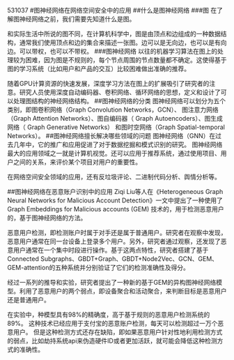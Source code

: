 531037
#图神经网络在网络空间安全中的应用
##什么是图神经网络
###图
在了解图神经网络之前，我们需要先知道什么是图。

和实际生活中所说的图不同，在计算机科学中，图是由顶点和边组成的一种数据结构，通常我们使用顶点和边的集合来描述一张图。边可以是无向边，也可以是有向边。可以带权，也可以不带权。
###图神经网络
以往的机器学习算法在图上的处理较为困难，因为图是不规则的，每个节点周围的节点数量都不确定。这使得基于图的学习系统（比如用户和产品的交互）比较困难做出准确的推荐。

随着GPU计算资源的快速发展，深度学习方法在图上的扩展吸引了研究者的注意。研究人员使用深度自动编码器、卷积网络、循环网络的思想，定义和设计了可以处理图结构的神经网络结构。
##图神经网络的分类
图神经网络可以划分为五个类别，即图卷积网络（Graph Convolution Networks，GCN）、 图注意力网络（Graph Attention Networks）、图自编码器（ Graph Autoencoders）、图生成网络（ Graph Generative Networks） 和图时空网络（Graph Spatial-temporal Networks）。
##图神经网络擅长解决哪些领域的问题
图神经网络（GNN）在过去几年中，它的推广和应用促进了对于数据挖掘和模式识别的研究。
图神经网络最大的应用领域之一就是计算机视觉。还可以应用于推荐系统，通过使用项目、用户之间的关系，来评价某个项目对用户的重要性。

在网络空间安全领域的应用，还有反垃圾评论、二进制代码分析、舆情分析等。

##图神经网络在恶意账户识别中的应用
Ziqi Liu等人在《Heterogeneous Graph Neural Networks for Malicious Account Detection》一文中提出了一种使用了Graph Embeddings for Malicious accounts (GEM) 技术的，用于检测恶意用户的，基于图神经网络的方法。

恶意用户检测，即检测账户时属于对手还是属于普通用户。研究者在观察中发现，恶意用户通常在同一台设备上登录多个用户。另外，研究者通过观察，还发现了恶意用户通常在一个集中时段进行操作。基于这两点特性，研究者搭建了基于Connected Subgraphs、GBDT+Graph、GBDT+Node2Vec、GCN、GEM、GEM-attention的五种系统并分别验证了它们的检测准确性及得分。

经过一系列的推导和实验，研究者提出了一种新的基于GEM的异构图神经网络模型。利用了恶意用户的两个弱点，即设备聚合和活动聚合，来判断目标是恶意用户还是普通用户。

在实验中，种模型具有98%的精确度，高于基于规则的恶意用户检测系统的89%。
这种技术已经应用于支付宝的恶意账户检测，每天可以检测超过一万个恶意用户。
但是这种检测方式还存在缺陷，即如果恶意用户针对性地利用检测方式的弱点，比如劫持系统api来伪造硬件ID或者更加活跃，就可能会降低这种检测方式的准确性。
